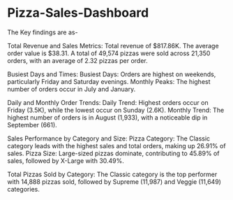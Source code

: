 # Pizza-Sales-Dashboard
The Key findings are as-

Total Revenue and Sales Metrics:
	Total revenue of $817.86K.
           The average order value is $38.31.
	A total of 49,574 pizzas were sold across 21,350 orders, with an average of 2.32 pizzas per order.
           
Busiest Days and Times:
	Busiest Days: Orders are highest on weekends, particularly Friday and Saturday evenings.
	Monthly Peaks: The highest number of orders occur in July and January.
          
Daily and Monthly Order Trends:
	Daily Trend: Highest orders occur on Friday (3.5K), while the lowest occur on Sunday (2.6K).
	Monthly Trend: The highest number of orders is in August (1,933), with a noticeable dip in September (661).
          
Sales Performance by Category and Size:
	Pizza Category: The Classic category leads with the highest sales and total orders, making up 26.91% of sales.
	Pizza Size: Large-sized pizzas dominate, contributing to 45.89% of sales, followed by X-Large with 30.49%.
         
Total Pizzas Sold by Category:
	The Classic category is the top performer with 14,888 pizzas sold, followed by Supreme (11,987) and Veggie (11,649) categories.
